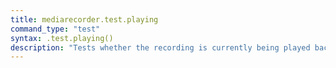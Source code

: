 ```yaml
---
title: mediarecorder.test.playing
command_type: "test"
syntax: .test.playing()
description: "Tests whether the recording is currently being played back."
---
```


<!--more-->
